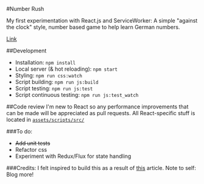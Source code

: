 #Number Rush

My first experimentation with React.js and ServiceWorker: A simple "against the clock" style, number based game to help learn German numbers.

[Link](https://joshuajohnson.co.uk/NumberRush)

##Development
* Installation: `npm install`
* Local server (& hot reloading): `npm start`
* Styling: `npm run css:watch`
* Script building: `npm run js:build`
* Script testing: `npm run js:test`
* Script continuous testing: `npm run js:test_watch`

##Code review
I'm new to React so any performance improvements that can be made will be appreciated as pull requests. All React-specific stuff is located in [`assets/scripts/src/`](https://github.com/jshjohnson/NumberRush/tree/master/assets/scripts/src)

###To do:
* ~~Add unit tests~~
* Refactor css
* Experiment with Redux/Flux for state handling 

###Credits:
I felt inspired to build this as a result of [this](http://jnjosh.com/posts/learning-german-with-AVSpeechUtterance/) article. Note to self: Blog more! 
